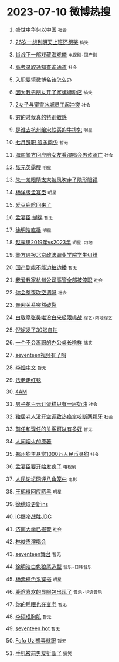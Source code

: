 # 2023-07-10 微博热搜 
1. [盛世中华何以中国](https://m.weibo.cn/search?containerid=100103type%3D1%26t%3D10%26q%3D%23%E7%9B%9B%E4%B8%96%E4%B8%AD%E5%8D%8E%E4%BD%95%E4%BB%A5%E4%B8%AD%E5%9B%BD%23&stream_entry_id=51&isnewpage=1&extparam=seat%3D1%26cate%3D10103%26filter_type%3Drealtimehot%26pos%3D0%26stream_entry_id%3D51%26dgr%3D0%26c_type%3D51%26display_time%3D1688919950%26pre_seqid%3D168891995087802718515&luicode=10000011&lfid=106003type%3D25%26t%3D3%26disable_hot%3D1%26filter_type%3Drealtimehot) `社会` 

2. [26岁一想到明天上班还想哭](https://m.weibo.cn/search?containerid=100103type%3D1%26t%3D10%26q%3D%2326%E5%B2%81%E4%B8%80%E6%83%B3%E5%88%B0%E6%98%8E%E5%A4%A9%E4%B8%8A%E7%8F%AD%E8%BF%98%E6%83%B3%E5%93%AD%23&stream_entry_id=31&isnewpage=1&extparam=seat%3D1%26lcate%3D5001%26flag%3D1%26cate%3D5001%26q%3D%252326%25E5%25B2%2581%25E4%25B8%2580%25E6%2583%25B3%25E5%2588%25B0%25E6%2598%258E%25E5%25A4%25A9%25E4%25B8%258A%25E7%258F%25AD%25E8%25BF%2598%25E6%2583%25B3%25E5%2593%25AD%2523%26dgr%3D0%26band_rank%3D1%26pos%3D0%26filter_type%3Drealtimehot%26stream_entry_id%3D31%26realpos%3D1%26c_type%3D31%26display_time%3D1688919950%26pre_seqid%3D168891995087802718515&luicode=10000011&lfid=106003type%3D25%26t%3D3%26disable_hot%3D1%26filter_type%3Drealtimehot) `搞笑` 

3. [肖战下一部戏藏海戏麟](https://m.weibo.cn/search?containerid=100103type%3D1%26t%3D10%26q%3D%23%E8%82%96%E6%88%98%E4%B8%8B%E4%B8%80%E9%83%A8%E6%88%8F%E8%97%8F%E6%B5%B7%E6%88%8F%E9%BA%9F%23&stream_entry_id=31&isnewpage=1&extparam=seat%3D1%26lcate%3D5001%26flag%3D1%26cate%3D5001%26q%3D%2523%25E8%2582%2596%25E6%2588%2598%25E4%25B8%258B%25E4%25B8%2580%25E9%2583%25A8%25E6%2588%258F%25E8%2597%258F%25E6%25B5%25B7%25E6%2588%258F%25E9%25BA%259F%2523%26dgr%3D0%26band_rank%3D2%26pos%3D1%26filter_type%3Drealtimehot%26stream_entry_id%3D31%26realpos%3D2%26c_type%3D31%26display_time%3D1688919950%26pre_seqid%3D168891995087802718515&luicode=10000011&lfid=106003type%3D25%26t%3D3%26disable_hot%3D1%26filter_type%3Drealtimehot) `电视剧-国产剧` 

4. [高考录取通知查询通道](https://m.weibo.cn/search?containerid=100103type%3D1%26t%3D10%26q%3D%23%E9%AB%98%E8%80%83%E5%BD%95%E5%8F%96%E9%80%9A%E7%9F%A5%E6%9F%A5%E8%AF%A2%E9%80%9A%E9%81%93%23&stream_entry_id=31&isnewpage=1&extparam=seat%3D1%26lcate%3D5001%26flag%3D0%26cate%3D5001%26q%3D%2523%25E9%25AB%2598%25E8%2580%2583%25E5%25BD%2595%25E5%258F%2596%25E9%2580%259A%25E7%259F%25A5%25E6%259F%25A5%25E8%25AF%25A2%25E9%2580%259A%25E9%2581%2593%2523%26dgr%3D0%26band_rank%3D3%26pos%3D2%26filter_type%3Drealtimehot%26stream_entry_id%3D31%26realpos%3D3%26c_type%3D31%26display_time%3D1688919950%26pre_seqid%3D168891995087802718515&luicode=10000011&lfid=106003type%3D25%26t%3D3%26disable_hot%3D1%26filter_type%3Drealtimehot) `社会` 

5. [入职要填微博名该怎么办](https://m.weibo.cn/search?containerid=100103type%3D1%26t%3D10%26q%3D%23%E5%85%A5%E8%81%8C%E8%A6%81%E5%A1%AB%E5%BE%AE%E5%8D%9A%E5%90%8D%E8%AF%A5%E6%80%8E%E4%B9%88%E5%8A%9E%23&stream_entry_id=31&isnewpage=1&extparam=seat%3D1%26lcate%3D5001%26flag%3D1%26cate%3D5001%26q%3D%2523%25E5%2585%25A5%25E8%2581%258C%25E8%25A6%2581%25E5%25A1%25AB%25E5%25BE%25AE%25E5%258D%259A%25E5%2590%258D%25E8%25AF%25A5%25E6%2580%258E%25E4%25B9%2588%25E5%258A%259E%2523%26dgr%3D0%26band_rank%3D4%26pos%3D3%26filter_type%3Drealtimehot%26stream_entry_id%3D31%26realpos%3D4%26c_type%3D31%26display_time%3D1688919950%26pre_seqid%3D168891995087802718515&luicode=10000011&lfid=106003type%3D25%26t%3D3%26disable_hot%3D1%26filter_type%3Drealtimehot)  

6. [因为我男朋友开了家螺蛳粉店](https://m.weibo.cn/search?containerid=100103type%3D1%26t%3D10%26q%3D%23%E5%9B%A0%E4%B8%BA%E6%88%91%E7%94%B7%E6%9C%8B%E5%8F%8B%E5%BC%80%E4%BA%86%E5%AE%B6%E8%9E%BA%E8%9B%B3%E7%B2%89%E5%BA%97%23&stream_entry_id=31&isnewpage=1&extparam=seat%3D1%26lcate%3D5001%26flag%3D2%26cate%3D5001%26q%3D%2523%25E5%259B%25A0%25E4%25B8%25BA%25E6%2588%2591%25E7%2594%25B7%25E6%259C%258B%25E5%258F%258B%25E5%25BC%2580%25E4%25BA%2586%25E5%25AE%25B6%25E8%259E%25BA%25E8%259B%25B3%25E7%25B2%2589%25E5%25BA%2597%2523%26dgr%3D0%26band_rank%3D5%26pos%3D4%26filter_type%3Drealtimehot%26stream_entry_id%3D31%26realpos%3D5%26c_type%3D31%26display_time%3D1688919950%26pre_seqid%3D168891995087802718515&luicode=10000011&lfid=106003type%3D25%26t%3D3%26disable_hot%3D1%26filter_type%3Drealtimehot) `搞笑` 

7. [2女子与蜜雪冰城员工起冲突](https://m.weibo.cn/search?containerid=100103type%3D1%26t%3D10%26q%3D%232%E5%A5%B3%E5%AD%90%E4%B8%8E%E8%9C%9C%E9%9B%AA%E5%86%B0%E5%9F%8E%E5%91%98%E5%B7%A5%E8%B5%B7%E5%86%B2%E7%AA%81%23&stream_entry_id=31&isnewpage=1&extparam=seat%3D1%26lcate%3D5001%26flag%3D0%26cate%3D5001%26q%3D%25232%25E5%25A5%25B3%25E5%25AD%2590%25E4%25B8%258E%25E8%259C%259C%25E9%259B%25AA%25E5%2586%25B0%25E5%259F%258E%25E5%2591%2598%25E5%25B7%25A5%25E8%25B5%25B7%25E5%2586%25B2%25E7%25AA%2581%2523%26dgr%3D0%26band_rank%3D6%26pos%3D5%26filter_type%3Drealtimehot%26stream_entry_id%3D31%26realpos%3D6%26c_type%3D31%26display_time%3D1688919950%26pre_seqid%3D168891995087802718515&luicode=10000011&lfid=106003type%3D25%26t%3D3%26disable_hot%3D1%26filter_type%3Drealtimehot) `社会` 

8. [穷的时候真的特别敏感](https://m.weibo.cn/search?containerid=100103type%3D1%26t%3D10%26q%3D%E7%A9%B7%E7%9A%84%E6%97%B6%E5%80%99%E7%9C%9F%E7%9A%84%E7%89%B9%E5%88%AB%E6%95%8F%E6%84%9F&stream_entry_id=31&isnewpage=1&extparam=seat%3D1%26lcate%3D5001%26flag%3D1%26cate%3D5001%26q%3D%25E7%25A9%25B7%25E7%259A%2584%25E6%2597%25B6%25E5%2580%2599%25E7%259C%259F%25E7%259A%2584%25E7%2589%25B9%25E5%2588%25AB%25E6%2595%258F%25E6%2584%259F%26dgr%3D0%26band_rank%3D7%26pos%3D6%26filter_type%3Drealtimehot%26stream_entry_id%3D31%26realpos%3D7%26c_type%3D31%26display_time%3D1688919950%26pre_seqid%3D168891995087802718515&luicode=10000011&lfid=106003type%3D25%26t%3D3%26disable_hot%3D1%26filter_type%3Drealtimehot)  

9. [是谁去杭州给宋轶买的牛排包](https://m.weibo.cn/search?containerid=100103type%3D1%26t%3D10%26q%3D%23%E6%98%AF%E8%B0%81%E5%8E%BB%E6%9D%AD%E5%B7%9E%E7%BB%99%E5%AE%8B%E8%BD%B6%E4%B9%B0%E7%9A%84%E7%89%9B%E6%8E%92%E5%8C%85%23&stream_entry_id=31&isnewpage=1&extparam=seat%3D1%26lcate%3D5001%26flag%3D2%26cate%3D5001%26q%3D%2523%25E6%2598%25AF%25E8%25B0%2581%25E5%258E%25BB%25E6%259D%25AD%25E5%25B7%259E%25E7%25BB%2599%25E5%25AE%258B%25E8%25BD%25B6%25E4%25B9%25B0%25E7%259A%2584%25E7%2589%259B%25E6%258E%2592%25E5%258C%2585%2523%26dgr%3D0%26band_rank%3D8%26pos%3D7%26filter_type%3Drealtimehot%26stream_entry_id%3D31%26realpos%3D8%26c_type%3D31%26display_time%3D1688919950%26pre_seqid%3D168891995087802718515&luicode=10000011&lfid=106003type%3D25%26t%3D3%26disable_hot%3D1%26filter_type%3Drealtimehot) `明星` 

10. [七月辞职 狼多肉少](https://m.weibo.cn/search?containerid=100103type%3D1%26t%3D10%26q%3D%E4%B8%83%E6%9C%88%E8%BE%9E%E8%81%8C+%E7%8B%BC%E5%A4%9A%E8%82%89%E5%B0%91&stream_entry_id=31&isnewpage=1&extparam=seat%3D1%26lcate%3D5001%26flag%3D2%26cate%3D5001%26q%3D%25E4%25B8%2583%25E6%259C%2588%25E8%25BE%259E%25E8%2581%258C%2520%25E7%258B%25BC%25E5%25A4%259A%25E8%2582%2589%25E5%25B0%2591%26dgr%3D0%26band_rank%3D9%26pos%3D8%26filter_type%3Drealtimehot%26stream_entry_id%3D31%26realpos%3D9%26c_type%3D31%26display_time%3D1688919950%26pre_seqid%3D168891995087802718515&luicode=10000011&lfid=106003type%3D25%26t%3D3%26disable_hot%3D1%26filter_type%3Drealtimehot) `暂无` 

11. [海南警方回应陪女友看演唱会男孩溺亡](https://m.weibo.cn/search?containerid=100103type%3D1%26t%3D10%26q%3D%23%E6%B5%B7%E5%8D%97%E8%AD%A6%E6%96%B9%E5%9B%9E%E5%BA%94%E9%99%AA%E5%A5%B3%E5%8F%8B%E7%9C%8B%E6%BC%94%E5%94%B1%E4%BC%9A%E7%94%B7%E5%AD%A9%E6%BA%BA%E4%BA%A1%23&stream_entry_id=31&isnewpage=1&extparam=seat%3D1%26lcate%3D5001%26flag%3D0%26cate%3D5001%26q%3D%2523%25E6%25B5%25B7%25E5%258D%2597%25E8%25AD%25A6%25E6%2596%25B9%25E5%259B%259E%25E5%25BA%2594%25E9%2599%25AA%25E5%25A5%25B3%25E5%258F%258B%25E7%259C%258B%25E6%25BC%2594%25E5%2594%25B1%25E4%25BC%259A%25E7%2594%25B7%25E5%25AD%25A9%25E6%25BA%25BA%25E4%25BA%25A1%2523%26dgr%3D0%26band_rank%3D10%26pos%3D9%26filter_type%3Drealtimehot%26stream_entry_id%3D31%26realpos%3D10%26c_type%3D31%26display_time%3D1688919950%26pre_seqid%3D168891995087802718515&luicode=10000011&lfid=106003type%3D25%26t%3D3%26disable_hot%3D1%26filter_type%3Drealtimehot) `社会` 

12. [张元英露腰](https://m.weibo.cn/search?containerid=100103type%3D1%26t%3D10%26q%3D%23%E5%BC%A0%E5%85%83%E8%8B%B1%E9%9C%B2%E8%85%B0%23&stream_entry_id=31&isnewpage=1&extparam=seat%3D1%26lcate%3D5001%26flag%3D1%26cate%3D5001%26q%3D%2523%25E5%25BC%25A0%25E5%2585%2583%25E8%258B%25B1%25E9%259C%25B2%25E8%2585%25B0%2523%26dgr%3D0%26band_rank%3D11%26pos%3D10%26filter_type%3Drealtimehot%26stream_entry_id%3D31%26realpos%3D11%26c_type%3D31%26display_time%3D1688919950%26pre_seqid%3D168891995087802718515&luicode=10000011&lfid=106003type%3D25%26t%3D3%26disable_hot%3D1%26filter_type%3Drealtimehot) `明星` 

13. [朱一龙眼睛太大被风吹走了隐形眼镜](https://m.weibo.cn/search?containerid=100103type%3D1%26t%3D10%26q%3D%23%E6%9C%B1%E4%B8%80%E9%BE%99%E7%9C%BC%E7%9D%9B%E5%A4%AA%E5%A4%A7%E8%A2%AB%E9%A3%8E%E5%90%B9%E8%B5%B0%E4%BA%86%E9%9A%90%E5%BD%A2%E7%9C%BC%E9%95%9C%23&stream_entry_id=31&isnewpage=1&extparam=seat%3D1%26lcate%3D5001%26flag%3D1%26cate%3D5001%26q%3D%2523%25E6%259C%25B1%25E4%25B8%2580%25E9%25BE%2599%25E7%259C%25BC%25E7%259D%259B%25E5%25A4%25AA%25E5%25A4%25A7%25E8%25A2%25AB%25E9%25A3%258E%25E5%2590%25B9%25E8%25B5%25B0%25E4%25BA%2586%25E9%259A%2590%25E5%25BD%25A2%25E7%259C%25BC%25E9%2595%259C%2523%26dgr%3D0%26band_rank%3D12%26pos%3D11%26filter_type%3Drealtimehot%26stream_entry_id%3D31%26realpos%3D12%26c_type%3D31%26display_time%3D1688919950%26pre_seqid%3D168891995087802718515&luicode=10000011&lfid=106003type%3D25%26t%3D3%26disable_hot%3D1%26filter_type%3Drealtimehot)  

14. [杨洋版孟宴臣](https://m.weibo.cn/search?containerid=100103type%3D1%26t%3D10%26q%3D%23%E6%9D%A8%E6%B4%8B%E7%89%88%E5%AD%9F%E5%AE%B4%E8%87%A3%23&stream_entry_id=31&isnewpage=1&extparam=seat%3D1%26lcate%3D5001%26flag%3D1%26cate%3D5001%26q%3D%2523%25E6%259D%25A8%25E6%25B4%258B%25E7%2589%2588%25E5%25AD%259F%25E5%25AE%25B4%25E8%2587%25A3%2523%26dgr%3D0%26band_rank%3D13%26pos%3D12%26filter_type%3Drealtimehot%26stream_entry_id%3D31%26realpos%3D13%26c_type%3D31%26display_time%3D1688919950%26pre_seqid%3D168891995087802718515&luicode=10000011&lfid=106003type%3D25%26t%3D3%26disable_hot%3D1%26filter_type%3Drealtimehot) `明星` 

15. [爱豆鹿晗回来了](https://m.weibo.cn/search?containerid=100103type%3D1%26t%3D10%26q%3D%23%E7%88%B1%E8%B1%86%E9%B9%BF%E6%99%97%E5%9B%9E%E6%9D%A5%E4%BA%86%23&stream_entry_id=31&isnewpage=1&extparam=seat%3D1%26lcate%3D5001%26flag%3D0%26cate%3D5001%26q%3D%2523%25E7%2588%25B1%25E8%25B1%2586%25E9%25B9%25BF%25E6%2599%2597%25E5%259B%259E%25E6%259D%25A5%25E4%25BA%2586%2523%26dgr%3D0%26band_rank%3D14%26pos%3D13%26filter_type%3Drealtimehot%26stream_entry_id%3D31%26realpos%3D14%26c_type%3D31%26display_time%3D1688919950%26pre_seqid%3D168891995087802718515&luicode=10000011&lfid=106003type%3D25%26t%3D3%26disable_hot%3D1%26filter_type%3Drealtimehot)  

16. [孟宴臣 蝴蝶](https://m.weibo.cn/search?containerid=100103type%3D1%26t%3D10%26q%3D%E5%AD%9F%E5%AE%B4%E8%87%A3+%E8%9D%B4%E8%9D%B6&stream_entry_id=31&isnewpage=1&extparam=seat%3D1%26lcate%3D5001%26flag%3D0%26cate%3D5001%26q%3D%25E5%25AD%259F%25E5%25AE%25B4%25E8%2587%25A3%2520%25E8%259D%25B4%25E8%259D%25B6%26dgr%3D0%26band_rank%3D15%26pos%3D14%26filter_type%3Drealtimehot%26stream_entry_id%3D31%26realpos%3D15%26c_type%3D31%26display_time%3D1688919950%26pre_seqid%3D168891995087802718515&luicode=10000011&lfid=106003type%3D25%26t%3D3%26disable_hot%3D1%26filter_type%3Drealtimehot) `暂无` 

17. [徐明浩直播](https://m.weibo.cn/search?containerid=100103type%3D1%26t%3D10%26q%3D%E5%BE%90%E6%98%8E%E6%B5%A9%E7%9B%B4%E6%92%AD&stream_entry_id=31&isnewpage=1&extparam=seat%3D1%26lcate%3D5001%26flag%3D1%26cate%3D5001%26q%3D%25E5%25BE%2590%25E6%2598%258E%25E6%25B5%25A9%25E7%259B%25B4%25E6%2592%25AD%26dgr%3D0%26band_rank%3D16%26pos%3D15%26filter_type%3Drealtimehot%26stream_entry_id%3D31%26realpos%3D16%26c_type%3D31%26display_time%3D1688919950%26pre_seqid%3D168891995087802718515&luicode=10000011&lfid=106003type%3D25%26t%3D3%26disable_hot%3D1%26filter_type%3Drealtimehot) `明星` 

18. [赵露思2019年vs2023年](https://m.weibo.cn/search?containerid=100103type%3D1%26t%3D10%26q%3D%23%E8%B5%B5%E9%9C%B2%E6%80%9D2019%E5%B9%B4vs2023%E5%B9%B4%23&stream_entry_id=31&isnewpage=1&extparam=seat%3D1%26lcate%3D5001%26flag%3D1%26cate%3D5001%26q%3D%2523%25E8%25B5%25B5%25E9%259C%25B2%25E6%2580%259D2019%25E5%25B9%25B4vs2023%25E5%25B9%25B4%2523%26dgr%3D0%26band_rank%3D17%26pos%3D16%26filter_type%3Drealtimehot%26stream_entry_id%3D31%26realpos%3D17%26c_type%3D31%26display_time%3D1688919950%26pre_seqid%3D168891995087802718515&luicode=10000011&lfid=106003type%3D25%26t%3D3%26disable_hot%3D1%26filter_type%3Drealtimehot) `明星-内地` 

19. [警方通报北京政法职业学院学生纠纷](https://m.weibo.cn/search?containerid=100103type%3D1%26t%3D10%26q%3D%23%E8%AD%A6%E6%96%B9%E9%80%9A%E6%8A%A5%E5%8C%97%E4%BA%AC%E6%94%BF%E6%B3%95%E8%81%8C%E4%B8%9A%E5%AD%A6%E9%99%A2%E5%AD%A6%E7%94%9F%E7%BA%A0%E7%BA%B7%23&stream_entry_id=31&isnewpage=1&extparam=seat%3D1%26lcate%3D5001%26flag%3D0%26cate%3D5001%26q%3D%2523%25E8%25AD%25A6%25E6%2596%25B9%25E9%2580%259A%25E6%258A%25A5%25E5%258C%2597%25E4%25BA%25AC%25E6%2594%25BF%25E6%25B3%2595%25E8%2581%258C%25E4%25B8%259A%25E5%25AD%25A6%25E9%2599%25A2%25E5%25AD%25A6%25E7%2594%259F%25E7%25BA%25A0%25E7%25BA%25B7%2523%26dgr%3D0%26band_rank%3D18%26pos%3D17%26filter_type%3Drealtimehot%26stream_entry_id%3D31%26realpos%3D18%26c_type%3D31%26display_time%3D1688919950%26pre_seqid%3D168891995087802718515&luicode=10000011&lfid=106003type%3D25%26t%3D3%26disable_hot%3D1%26filter_type%3Drealtimehot)  

20. [国产剧能不能边拍边播](https://m.weibo.cn/search?containerid=100103type%3D1%26t%3D10%26q%3D%E5%9B%BD%E4%BA%A7%E5%89%A7%E8%83%BD%E4%B8%8D%E8%83%BD%E8%BE%B9%E6%8B%8D%E8%BE%B9%E6%92%AD&stream_entry_id=31&isnewpage=1&extparam=seat%3D1%26lcate%3D5001%26flag%3D0%26cate%3D5001%26q%3D%25E5%259B%25BD%25E4%25BA%25A7%25E5%2589%25A7%25E8%2583%25BD%25E4%25B8%258D%25E8%2583%25BD%25E8%25BE%25B9%25E6%258B%258D%25E8%25BE%25B9%25E6%2592%25AD%26dgr%3D0%26band_rank%3D19%26pos%3D18%26filter_type%3Drealtimehot%26stream_entry_id%3D31%26realpos%3D19%26c_type%3D31%26display_time%3D1688919950%26pre_seqid%3D168891995087802718515&luicode=10000011&lfid=106003type%3D25%26t%3D3%26disable_hot%3D1%26filter_type%3Drealtimehot) `暂无` 

21. [我爱我家杭州公司高管全部被停职](https://m.weibo.cn/search?containerid=100103type%3D1%26t%3D10%26q%3D%23%E6%88%91%E7%88%B1%E6%88%91%E5%AE%B6%E6%9D%AD%E5%B7%9E%E5%85%AC%E5%8F%B8%E9%AB%98%E7%AE%A1%E5%85%A8%E9%83%A8%E8%A2%AB%E5%81%9C%E8%81%8C%23&stream_entry_id=31&isnewpage=1&extparam=seat%3D1%26lcate%3D5001%26flag%3D0%26cate%3D5001%26q%3D%2523%25E6%2588%2591%25E7%2588%25B1%25E6%2588%2591%25E5%25AE%25B6%25E6%259D%25AD%25E5%25B7%259E%25E5%2585%25AC%25E5%258F%25B8%25E9%25AB%2598%25E7%25AE%25A1%25E5%2585%25A8%25E9%2583%25A8%25E8%25A2%25AB%25E5%2581%259C%25E8%2581%258C%2523%26dgr%3D0%26band_rank%3D20%26pos%3D19%26filter_type%3Drealtimehot%26stream_entry_id%3D31%26realpos%3D20%26c_type%3D31%26display_time%3D1688919950%26pre_seqid%3D168891995087802718515&luicode=10000011&lfid=106003type%3D25%26t%3D3%26disable_hot%3D1%26filter_type%3Drealtimehot) `社会` 

22. [你会整夜吹空调吗](https://m.weibo.cn/search?containerid=100103type%3D1%26t%3D10%26q%3D%23%E4%BD%A0%E4%BC%9A%E6%95%B4%E5%A4%9C%E5%90%B9%E7%A9%BA%E8%B0%83%E5%90%97%23&stream_entry_id=31&isnewpage=1&extparam=seat%3D1%26lcate%3D5001%26flag%3D1%26cate%3D5001%26q%3D%2523%25E4%25BD%25A0%25E4%25BC%259A%25E6%2595%25B4%25E5%25A4%259C%25E5%2590%25B9%25E7%25A9%25BA%25E8%25B0%2583%25E5%2590%2597%2523%26dgr%3D0%26band_rank%3D21%26pos%3D20%26filter_type%3Drealtimehot%26stream_entry_id%3D31%26realpos%3D21%26c_type%3D31%26display_time%3D1688919950%26pre_seqid%3D168891995087802718515&luicode=10000011&lfid=106003type%3D25%26t%3D3%26disable_hot%3D1%26filter_type%3Drealtimehot) `社会` 

23. [亲密关系突然破裂](https://m.weibo.cn/search?containerid=100103type%3D1%26t%3D10%26q%3D%E4%BA%B2%E5%AF%86%E5%85%B3%E7%B3%BB%E7%AA%81%E7%84%B6%E7%A0%B4%E8%A3%82&stream_entry_id=31&isnewpage=1&extparam=seat%3D1%26lcate%3D5001%26flag%3D1%26cate%3D5001%26q%3D%25E4%25BA%25B2%25E5%25AF%2586%25E5%2585%25B3%25E7%25B3%25BB%25E7%25AA%2581%25E7%2584%25B6%25E7%25A0%25B4%25E8%25A3%2582%26dgr%3D0%26band_rank%3D22%26pos%3D21%26filter_type%3Drealtimehot%26stream_entry_id%3D31%26realpos%3D22%26c_type%3D31%26display_time%3D1688919950%26pre_seqid%3D168891995087802718515&luicode=10000011&lfid=106003type%3D25%26t%3D3%26disable_hot%3D1%26filter_type%3Drealtimehot)  

24. [白敬亭张昊唯没白来极限挑战](https://m.weibo.cn/search?containerid=100103type%3D1%26t%3D10%26q%3D%23%E7%99%BD%E6%95%AC%E4%BA%AD%E5%BC%A0%E6%98%8A%E5%94%AF%E6%B2%A1%E7%99%BD%E6%9D%A5%E6%9E%81%E9%99%90%E6%8C%91%E6%88%98%23&stream_entry_id=31&isnewpage=1&extparam=seat%3D1%26lcate%3D5001%26flag%3D1%26cate%3D5001%26q%3D%2523%25E7%2599%25BD%25E6%2595%25AC%25E4%25BA%25AD%25E5%25BC%25A0%25E6%2598%258A%25E5%2594%25AF%25E6%25B2%25A1%25E7%2599%25BD%25E6%259D%25A5%25E6%259E%2581%25E9%2599%2590%25E6%258C%2591%25E6%2588%2598%2523%26dgr%3D0%26band_rank%3D23%26pos%3D22%26filter_type%3Drealtimehot%26stream_entry_id%3D31%26realpos%3D23%26c_type%3D31%26display_time%3D1688919950%26pre_seqid%3D168891995087802718515&luicode=10000011&lfid=106003type%3D25%26t%3D3%26disable_hot%3D1%26filter_type%3Drealtimehot) `综艺-内地综艺` 

25. [倪妮发了30张自拍](https://m.weibo.cn/search?containerid=100103type%3D1%26t%3D10%26q%3D%23%E5%80%AA%E5%A6%AE%E5%8F%91%E4%BA%8630%E5%BC%A0%E8%87%AA%E6%8B%8D%23&stream_entry_id=31&isnewpage=1&extparam=seat%3D1%26lcate%3D5001%26flag%3D0%26cate%3D5001%26q%3D%2523%25E5%2580%25AA%25E5%25A6%25AE%25E5%258F%2591%25E4%25BA%258630%25E5%25BC%25A0%25E8%2587%25AA%25E6%258B%258D%2523%26dgr%3D0%26band_rank%3D24%26pos%3D23%26filter_type%3Drealtimehot%26stream_entry_id%3D31%26realpos%3D24%26c_type%3D31%26display_time%3D1688919950%26pre_seqid%3D168891995087802718515&luicode=10000011&lfid=106003type%3D25%26t%3D3%26disable_hot%3D1%26filter_type%3Drealtimehot)  

26. [一个不会离职的办公桌长啥样](https://m.weibo.cn/search?containerid=100103type%3D1%26t%3D10%26q%3D%23%E4%B8%80%E4%B8%AA%E4%B8%8D%E4%BC%9A%E7%A6%BB%E8%81%8C%E7%9A%84%E5%8A%9E%E5%85%AC%E6%A1%8C%E9%95%BF%E5%95%A5%E6%A0%B7%23&stream_entry_id=31&isnewpage=1&extparam=seat%3D1%26lcate%3D5001%26flag%3D0%26cate%3D5001%26q%3D%2523%25E4%25B8%2580%25E4%25B8%25AA%25E4%25B8%258D%25E4%25BC%259A%25E7%25A6%25BB%25E8%2581%258C%25E7%259A%2584%25E5%258A%259E%25E5%2585%25AC%25E6%25A1%258C%25E9%2595%25BF%25E5%2595%25A5%25E6%25A0%25B7%2523%26dgr%3D0%26band_rank%3D25%26pos%3D24%26filter_type%3Drealtimehot%26stream_entry_id%3D31%26realpos%3D25%26c_type%3D31%26display_time%3D1688919950%26pre_seqid%3D168891995087802718515&luicode=10000011&lfid=106003type%3D25%26t%3D3%26disable_hot%3D1%26filter_type%3Drealtimehot) `搞笑` 

27. [seventeen视频有了吗](https://m.weibo.cn/search?containerid=100103type%3D1%26t%3D10%26q%3Dseventeen%E8%A7%86%E9%A2%91%E6%9C%89%E4%BA%86%E5%90%97&stream_entry_id=31&isnewpage=1&extparam=seat%3D1%26lcate%3D5001%26flag%3D0%26cate%3D5001%26q%3Dseventeen%25E8%25A7%2586%25E9%25A2%2591%25E6%259C%2589%25E4%25BA%2586%25E5%2590%2597%26dgr%3D0%26band_rank%3D26%26pos%3D25%26filter_type%3Drealtimehot%26stream_entry_id%3D31%26realpos%3D26%26c_type%3D31%26display_time%3D1688919950%26pre_seqid%3D168891995087802718515&luicode=10000011&lfid=106003type%3D25%26t%3D3%26disable_hot%3D1%26filter_type%3Drealtimehot)  

28. [李灿中文](https://m.weibo.cn/search?containerid=100103type%3D1%26t%3D10%26q%3D%E6%9D%8E%E7%81%BF%E4%B8%AD%E6%96%87&stream_entry_id=31&isnewpage=1&extparam=seat%3D1%26lcate%3D5001%26flag%3D0%26cate%3D5001%26q%3D%25E6%259D%258E%25E7%2581%25BF%25E4%25B8%25AD%25E6%2596%2587%26dgr%3D0%26band_rank%3D27%26pos%3D26%26filter_type%3Drealtimehot%26stream_entry_id%3D31%26realpos%3D27%26c_type%3D31%26display_time%3D1688919950%26pre_seqid%3D168891995087802718515&luicode=10000011&lfid=106003type%3D25%26t%3D3%26disable_hot%3D1%26filter_type%3Drealtimehot) `暂无` 

29. [法老走红毯](https://m.weibo.cn/search?containerid=100103type%3D1%26t%3D10%26q%3D%23%E6%B3%95%E8%80%81%E8%B5%B0%E7%BA%A2%E6%AF%AF%23&stream_entry_id=31&isnewpage=1&extparam=seat%3D1%26lcate%3D5001%26flag%3D1%26cate%3D5001%26q%3D%2523%25E6%25B3%2595%25E8%2580%2581%25E8%25B5%25B0%25E7%25BA%25A2%25E6%25AF%25AF%2523%26dgr%3D0%26band_rank%3D28%26pos%3D27%26filter_type%3Drealtimehot%26stream_entry_id%3D31%26realpos%3D28%26c_type%3D31%26display_time%3D1688919950%26pre_seqid%3D168891995087802718515&luicode=10000011&lfid=106003type%3D25%26t%3D3%26disable_hot%3D1%26filter_type%3Drealtimehot)  

30. [4AM](https://m.weibo.cn/search?containerid=100103type%3D1%26t%3D10%26q%3D4AM&stream_entry_id=31&isnewpage=1&extparam=seat%3D1%26lcate%3D5001%26flag%3D1%26cate%3D5001%26q%3D4AM%26dgr%3D0%26band_rank%3D29%26pos%3D28%26filter_type%3Drealtimehot%26stream_entry_id%3D31%26realpos%3D29%26c_type%3D31%26display_time%3D1688919950%26pre_seqid%3D168891995087802718515&luicode=10000011&lfid=106003type%3D25%26t%3D3%26disable_hot%3D1%26filter_type%3Drealtimehot)  

31. [男子花百元订蛋糕只有一层奶油](https://m.weibo.cn/search?containerid=100103type%3D1%26t%3D10%26q%3D%23%E7%94%B7%E5%AD%90%E8%8A%B1%E7%99%BE%E5%85%83%E8%AE%A2%E8%9B%8B%E7%B3%95%E5%8F%AA%E6%9C%89%E4%B8%80%E5%B1%82%E5%A5%B6%E6%B2%B9%23&stream_entry_id=31&isnewpage=1&extparam=seat%3D1%26lcate%3D5001%26flag%3D0%26cate%3D5001%26q%3D%2523%25E7%2594%25B7%25E5%25AD%2590%25E8%258A%25B1%25E7%2599%25BE%25E5%2585%2583%25E8%25AE%25A2%25E8%259B%258B%25E7%25B3%2595%25E5%258F%25AA%25E6%259C%2589%25E4%25B8%2580%25E5%25B1%2582%25E5%25A5%25B6%25E6%25B2%25B9%2523%26dgr%3D0%26band_rank%3D30%26pos%3D29%26filter_type%3Drealtimehot%26stream_entry_id%3D31%26realpos%3D30%26c_type%3D31%26display_time%3D1688919950%26pre_seqid%3D168891995087802718515&luicode=10000011&lfid=106003type%3D25%26t%3D3%26disable_hot%3D1%26filter_type%3Drealtimehot) `社会` 

32. [独居老人没开空调致热痉挛咬断两颗牙](https://m.weibo.cn/search?containerid=100103type%3D1%26t%3D10%26q%3D%23%E7%8B%AC%E5%B1%85%E8%80%81%E4%BA%BA%E6%B2%A1%E5%BC%80%E7%A9%BA%E8%B0%83%E8%87%B4%E7%83%AD%E7%97%89%E6%8C%9B%E5%92%AC%E6%96%AD%E4%B8%A4%E9%A2%97%E7%89%99%23&stream_entry_id=31&isnewpage=1&extparam=seat%3D1%26lcate%3D5001%26flag%3D1%26cate%3D5001%26q%3D%2523%25E7%258B%25AC%25E5%25B1%2585%25E8%2580%2581%25E4%25BA%25BA%25E6%25B2%25A1%25E5%25BC%2580%25E7%25A9%25BA%25E8%25B0%2583%25E8%2587%25B4%25E7%2583%25AD%25E7%2597%2589%25E6%258C%259B%25E5%2592%25AC%25E6%2596%25AD%25E4%25B8%25A4%25E9%25A2%2597%25E7%2589%2599%2523%26dgr%3D0%26band_rank%3D31%26pos%3D30%26filter_type%3Drealtimehot%26stream_entry_id%3D31%26realpos%3D31%26c_type%3D31%26display_time%3D1688919950%26pre_seqid%3D168891995087802718515&luicode=10000011&lfid=106003type%3D25%26t%3D3%26disable_hot%3D1%26filter_type%3Drealtimehot) `社会` 

33. [前任和现任的关系可以有多好](https://m.weibo.cn/search?containerid=100103type%3D1%26t%3D10%26q%3D%E5%89%8D%E4%BB%BB%E5%92%8C%E7%8E%B0%E4%BB%BB%E7%9A%84%E5%85%B3%E7%B3%BB%E5%8F%AF%E4%BB%A5%E6%9C%89%E5%A4%9A%E5%A5%BD&stream_entry_id=31&isnewpage=1&extparam=seat%3D1%26lcate%3D5001%26flag%3D1%26cate%3D5001%26q%3D%25E5%2589%258D%25E4%25BB%25BB%25E5%2592%258C%25E7%258E%25B0%25E4%25BB%25BB%25E7%259A%2584%25E5%2585%25B3%25E7%25B3%25BB%25E5%258F%25AF%25E4%25BB%25A5%25E6%259C%2589%25E5%25A4%259A%25E5%25A5%25BD%26dgr%3D0%26band_rank%3D32%26pos%3D31%26filter_type%3Drealtimehot%26stream_entry_id%3D31%26realpos%3D32%26c_type%3D31%26display_time%3D1688919950%26pre_seqid%3D168891995087802718515&luicode=10000011&lfid=106003type%3D25%26t%3D3%26disable_hot%3D1%26filter_type%3Drealtimehot) `暂无` 

34. [人间烟火的原著](https://m.weibo.cn/search?containerid=100103type%3D1%26t%3D10%26q%3D%E4%BA%BA%E9%97%B4%E7%83%9F%E7%81%AB%E7%9A%84%E5%8E%9F%E8%91%97&stream_entry_id=31&isnewpage=1&extparam=seat%3D1%26lcate%3D5001%26flag%3D1%26cate%3D5001%26q%3D%25E4%25BA%25BA%25E9%2597%25B4%25E7%2583%259F%25E7%2581%25AB%25E7%259A%2584%25E5%258E%259F%25E8%2591%2597%26dgr%3D0%26band_rank%3D33%26pos%3D32%26filter_type%3Drealtimehot%26stream_entry_id%3D31%26realpos%3D33%26c_type%3D31%26display_time%3D1688919950%26pre_seqid%3D168891995087802718515&luicode=10000011&lfid=106003type%3D25%26t%3D3%26disable_hot%3D1%26filter_type%3Drealtimehot)  

35. [郑州狗主悬赏1000万人民币寻狗](https://m.weibo.cn/search?containerid=100103type%3D1%26t%3D10%26q%3D%23%E9%83%91%E5%B7%9E%E7%8B%97%E4%B8%BB%E6%82%AC%E8%B5%8F1000%E4%B8%87%E4%BA%BA%E6%B0%91%E5%B8%81%E5%AF%BB%E7%8B%97%23&stream_entry_id=31&isnewpage=1&extparam=seat%3D1%26lcate%3D5001%26flag%3D0%26cate%3D5001%26q%3D%2523%25E9%2583%2591%25E5%25B7%259E%25E7%258B%2597%25E4%25B8%25BB%25E6%2582%25AC%25E8%25B5%258F1000%25E4%25B8%2587%25E4%25BA%25BA%25E6%25B0%2591%25E5%25B8%2581%25E5%25AF%25BB%25E7%258B%2597%2523%26dgr%3D0%26band_rank%3D34%26pos%3D33%26filter_type%3Drealtimehot%26stream_entry_id%3D31%26realpos%3D34%26c_type%3D31%26display_time%3D1688919950%26pre_seqid%3D168891995087802718515&luicode=10000011&lfid=106003type%3D25%26t%3D3%26disable_hot%3D1%26filter_type%3Drealtimehot) `社会` 

36. [孟宴臣要开始发疯了](https://m.weibo.cn/search?containerid=100103type%3D1%26t%3D10%26q%3D%23%E5%AD%9F%E5%AE%B4%E8%87%A3%E8%A6%81%E5%BC%80%E5%A7%8B%E5%8F%91%E7%96%AF%E4%BA%86%23&stream_entry_id=31&isnewpage=1&extparam=seat%3D1%26lcate%3D5001%26flag%3D0%26cate%3D5001%26q%3D%2523%25E5%25AD%259F%25E5%25AE%25B4%25E8%2587%25A3%25E8%25A6%2581%25E5%25BC%2580%25E5%25A7%258B%25E5%258F%2591%25E7%2596%25AF%25E4%25BA%2586%2523%26dgr%3D0%26band_rank%3D35%26pos%3D34%26filter_type%3Drealtimehot%26stream_entry_id%3D31%26realpos%3D35%26c_type%3D31%26display_time%3D1688919950%26pre_seqid%3D168891995087802718515&luicode=10000011&lfid=106003type%3D25%26t%3D3%26disable_hot%3D1%26filter_type%3Drealtimehot) `电视剧` 

37. [人民论坛网评八角笼中](https://m.weibo.cn/search?containerid=100103type%3D1%26t%3D10%26q%3D%23%E4%BA%BA%E6%B0%91%E8%AE%BA%E5%9D%9B%E7%BD%91%E8%AF%84%E5%85%AB%E8%A7%92%E7%AC%BC%E4%B8%AD%23&stream_entry_id=31&isnewpage=1&extparam=seat%3D1%26lcate%3D5001%26flag%3D1%26cate%3D5001%26q%3D%2523%25E4%25BA%25BA%25E6%25B0%2591%25E8%25AE%25BA%25E5%259D%259B%25E7%25BD%2591%25E8%25AF%2584%25E5%2585%25AB%25E8%25A7%2592%25E7%25AC%25BC%25E4%25B8%25AD%2523%26dgr%3D0%26band_rank%3D36%26pos%3D35%26filter_type%3Drealtimehot%26stream_entry_id%3D31%26realpos%3D36%26c_type%3D31%26display_time%3D1688919950%26pre_seqid%3D168891995087802718515&luicode=10000011&lfid=106003type%3D25%26t%3D3%26disable_hot%3D1%26filter_type%3Drealtimehot) `电影` 

38. [王鹤棣回应晒黑](https://m.weibo.cn/search?containerid=100103type%3D1%26t%3D10%26q%3D%23%E7%8E%8B%E9%B9%A4%E6%A3%A3%E5%9B%9E%E5%BA%94%E6%99%92%E9%BB%91%23&stream_entry_id=31&isnewpage=1&extparam=seat%3D1%26lcate%3D5001%26flag%3D1%26cate%3D5001%26q%3D%2523%25E7%258E%258B%25E9%25B9%25A4%25E6%25A3%25A3%25E5%259B%259E%25E5%25BA%2594%25E6%2599%2592%25E9%25BB%2591%2523%26dgr%3D0%26band_rank%3D37%26pos%3D36%26filter_type%3Drealtimehot%26stream_entry_id%3D31%26realpos%3D37%26c_type%3D31%26display_time%3D1688919950%26pre_seqid%3D168891995087802718515&luicode=10000011&lfid=106003type%3D25%26t%3D3%26disable_hot%3D1%26filter_type%3Drealtimehot) `明星` 

39. [徐穗珍更新ins](https://m.weibo.cn/search?containerid=100103type%3D1%26t%3D10%26q%3D%23%E5%BE%90%E7%A9%97%E7%8F%8D%E6%9B%B4%E6%96%B0ins%23&stream_entry_id=31&isnewpage=1&extparam=seat%3D1%26lcate%3D5001%26flag%3D0%26cate%3D5001%26q%3D%2523%25E5%25BE%2590%25E7%25A9%2597%25E7%258F%258D%25E6%259B%25B4%25E6%2596%25B0ins%2523%26dgr%3D0%26band_rank%3D38%26pos%3D37%26filter_type%3Drealtimehot%26stream_entry_id%3D31%26realpos%3D38%26c_type%3D31%26display_time%3D1688919950%26pre_seqid%3D168891995087802718515&luicode=10000011&lfid=106003type%3D25%26t%3D3%26disable_hot%3D1%26filter_type%3Drealtimehot)  

40. [iG爆冷战胜JDG](https://m.weibo.cn/search?containerid=100103type%3D1%26t%3D10%26q%3D%23iG%E7%88%86%E5%86%B7%E6%88%98%E8%83%9CJDG%23&stream_entry_id=31&isnewpage=1&extparam=seat%3D1%26lcate%3D5001%26flag%3D0%26cate%3D5001%26q%3D%2523iG%25E7%2588%2586%25E5%2586%25B7%25E6%2588%2598%25E8%2583%259CJDG%2523%26dgr%3D0%26band_rank%3D39%26pos%3D38%26filter_type%3Drealtimehot%26stream_entry_id%3D31%26realpos%3D39%26c_type%3D31%26display_time%3D1688919950%26pre_seqid%3D168891995087802718515&luicode=10000011&lfid=106003type%3D25%26t%3D3%26disable_hot%3D1%26filter_type%3Drealtimehot)  

41. [济南大学已报警](https://m.weibo.cn/search?containerid=100103type%3D1%26t%3D10%26q%3D%23%E6%B5%8E%E5%8D%97%E5%A4%A7%E5%AD%A6%E5%B7%B2%E6%8A%A5%E8%AD%A6%23&stream_entry_id=31&isnewpage=1&extparam=seat%3D1%26lcate%3D5001%26flag%3D0%26cate%3D5001%26q%3D%2523%25E6%25B5%258E%25E5%258D%2597%25E5%25A4%25A7%25E5%25AD%25A6%25E5%25B7%25B2%25E6%258A%25A5%25E8%25AD%25A6%2523%26dgr%3D0%26band_rank%3D40%26pos%3D39%26filter_type%3Drealtimehot%26stream_entry_id%3D31%26realpos%3D40%26c_type%3D31%26display_time%3D1688919950%26pre_seqid%3D168891995087802718515&luicode=10000011&lfid=106003type%3D25%26t%3D3%26disable_hot%3D1%26filter_type%3Drealtimehot) `社会` 

42. [林俊杰演唱会](https://m.weibo.cn/search?containerid=100103type%3D1%26t%3D10%26q%3D%E6%9E%97%E4%BF%8A%E6%9D%B0%E6%BC%94%E5%94%B1%E4%BC%9A&stream_entry_id=31&isnewpage=1&extparam=seat%3D1%26lcate%3D5001%26flag%3D1%26cate%3D5001%26q%3D%25E6%259E%2597%25E4%25BF%258A%25E6%259D%25B0%25E6%25BC%2594%25E5%2594%25B1%25E4%25BC%259A%26dgr%3D0%26band_rank%3D41%26pos%3D40%26filter_type%3Drealtimehot%26stream_entry_id%3D31%26realpos%3D41%26c_type%3D31%26display_time%3D1688919950%26pre_seqid%3D168891995087802718515&luicode=10000011&lfid=106003type%3D25%26t%3D3%26disable_hot%3D1%26filter_type%3Drealtimehot)  

43. [seventeen舞台](https://m.weibo.cn/search?containerid=100103type%3D1%26t%3D10%26q%3Dseventeen%E8%88%9E%E5%8F%B0&stream_entry_id=31&isnewpage=1&extparam=seat%3D1%26lcate%3D5001%26flag%3D1%26cate%3D5001%26q%3Dseventeen%25E8%2588%259E%25E5%258F%25B0%26dgr%3D0%26band_rank%3D42%26pos%3D41%26filter_type%3Drealtimehot%26stream_entry_id%3D31%26realpos%3D42%26c_type%3D31%26display_time%3D1688919950%26pre_seqid%3D168891995087802718515&luicode=10000011&lfid=106003type%3D25%26t%3D3%26disable_hot%3D1%26filter_type%3Drealtimehot) `暂无` 

44. [徐明浩白色狼尾造型](https://m.weibo.cn/search?containerid=100103type%3D1%26t%3D10%26q%3D%23%E5%BE%90%E6%98%8E%E6%B5%A9%E7%99%BD%E8%89%B2%E7%8B%BC%E5%B0%BE%E9%80%A0%E5%9E%8B%23&stream_entry_id=31&isnewpage=1&extparam=seat%3D1%26lcate%3D5001%26flag%3D1%26cate%3D5001%26q%3D%2523%25E5%25BE%2590%25E6%2598%258E%25E6%25B5%25A9%25E7%2599%25BD%25E8%2589%25B2%25E7%258B%25BC%25E5%25B0%25BE%25E9%2580%25A0%25E5%259E%258B%2523%26dgr%3D0%26band_rank%3D43%26pos%3D42%26filter_type%3Drealtimehot%26stream_entry_id%3D31%26realpos%3D43%26c_type%3D31%26display_time%3D1688919950%26pre_seqid%3D168891995087802718515&luicode=10000011&lfid=106003type%3D25%26t%3D3%26disable_hot%3D1%26filter_type%3Drealtimehot) `音乐-日韩音乐` 

45. [杨紫棕色系穿搭](https://m.weibo.cn/search?containerid=100103type%3D1%26t%3D10%26q%3D%23%E6%9D%A8%E7%B4%AB%E6%A3%95%E8%89%B2%E7%B3%BB%E7%A9%BF%E6%90%AD%23&stream_entry_id=31&isnewpage=1&extparam=seat%3D1%26lcate%3D5001%26flag%3D1%26cate%3D5001%26q%3D%2523%25E6%259D%25A8%25E7%25B4%25AB%25E6%25A3%2595%25E8%2589%25B2%25E7%25B3%25BB%25E7%25A9%25BF%25E6%2590%25AD%2523%26dgr%3D0%26band_rank%3D44%26pos%3D43%26filter_type%3Drealtimehot%26stream_entry_id%3D31%26realpos%3D44%26c_type%3D31%26display_time%3D1688919950%26pre_seqid%3D168891995087802718515&luicode=10000011&lfid=106003type%3D25%26t%3D3%26disable_hot%3D1%26filter_type%3Drealtimehot) `明星` 

46. [鹿晗喜欢的显眼包出现了](https://m.weibo.cn/search?containerid=100103type%3D1%26t%3D10%26q%3D%23%E9%B9%BF%E6%99%97%E5%96%9C%E6%AC%A2%E7%9A%84%E6%98%BE%E7%9C%BC%E5%8C%85%E5%87%BA%E7%8E%B0%E4%BA%86%23&stream_entry_id=31&isnewpage=1&extparam=seat%3D1%26lcate%3D5001%26flag%3D0%26cate%3D5001%26q%3D%2523%25E9%25B9%25BF%25E6%2599%2597%25E5%2596%259C%25E6%25AC%25A2%25E7%259A%2584%25E6%2598%25BE%25E7%259C%25BC%25E5%258C%2585%25E5%2587%25BA%25E7%258E%25B0%25E4%25BA%2586%2523%26dgr%3D0%26band_rank%3D45%26pos%3D44%26filter_type%3Drealtimehot%26stream_entry_id%3D31%26realpos%3D45%26c_type%3D31%26display_time%3D1688919950%26pre_seqid%3D168891995087802718515&luicode=10000011&lfid=106003type%3D25%26t%3D3%26disable_hot%3D1%26filter_type%3Drealtimehot) `音乐-华语音乐` 

47. [你的睡眠也在变老](https://m.weibo.cn/search?containerid=100103type%3D1%26t%3D10%26q%3D%E4%BD%A0%E7%9A%84%E7%9D%A1%E7%9C%A0%E4%B9%9F%E5%9C%A8%E5%8F%98%E8%80%81&stream_entry_id=31&isnewpage=1&extparam=seat%3D1%26lcate%3D5001%26flag%3D0%26cate%3D5001%26q%3D%25E4%25BD%25A0%25E7%259A%2584%25E7%259D%25A1%25E7%259C%25A0%25E4%25B9%259F%25E5%259C%25A8%25E5%258F%2598%25E8%2580%2581%26dgr%3D0%26band_rank%3D46%26pos%3D45%26filter_type%3Drealtimehot%26stream_entry_id%3D31%26realpos%3D46%26c_type%3D31%26display_time%3D1688919950%26pre_seqid%3D168891995087802718515&luicode=10000011&lfid=106003type%3D25%26t%3D3%26disable_hot%3D1%26filter_type%3Drealtimehot) `暂无` 

48. [李硕珉胸肌](https://m.weibo.cn/search?containerid=100103type%3D1%26t%3D10%26q%3D%E6%9D%8E%E7%A1%95%E7%8F%89%E8%83%B8%E8%82%8C&stream_entry_id=31&isnewpage=1&extparam=seat%3D1%26lcate%3D5001%26flag%3D0%26cate%3D5001%26q%3D%25E6%259D%258E%25E7%25A1%2595%25E7%258F%2589%25E8%2583%25B8%25E8%2582%258C%26dgr%3D0%26band_rank%3D47%26pos%3D46%26filter_type%3Drealtimehot%26stream_entry_id%3D31%26realpos%3D47%26c_type%3D31%26display_time%3D1688919950%26pre_seqid%3D168891995087802718515&luicode=10000011&lfid=106003type%3D25%26t%3D3%26disable_hot%3D1%26filter_type%3Drealtimehot) `暂无` 

49. [seventeen hot](https://m.weibo.cn/search?containerid=100103type%3D1%26t%3D10%26q%3Dseventeen+hot&stream_entry_id=31&isnewpage=1&extparam=seat%3D1%26lcate%3D5001%26flag%3D1%26cate%3D5001%26q%3Dseventeen%2520hot%26dgr%3D0%26band_rank%3D48%26pos%3D47%26filter_type%3Drealtimehot%26stream_entry_id%3D31%26realpos%3D48%26c_type%3D31%26display_time%3D1688919950%26pre_seqid%3D168891995087802718515&luicode=10000011&lfid=106003type%3D25%26t%3D3%26disable_hot%3D1%26filter_type%3Drealtimehot) `暂无` 

50. [Fofo Uzi想弄就跟](https://m.weibo.cn/search?containerid=100103type%3D1%26t%3D10%26q%3DFofo+Uzi%E6%83%B3%E5%BC%84%E5%B0%B1%E8%B7%9F&stream_entry_id=31&isnewpage=1&extparam=seat%3D1%26lcate%3D5001%26flag%3D0%26cate%3D5001%26q%3DFofo%2520Uzi%25E6%2583%25B3%25E5%25BC%2584%25E5%25B0%25B1%25E8%25B7%259F%26dgr%3D0%26band_rank%3D49%26pos%3D48%26filter_type%3Drealtimehot%26stream_entry_id%3D31%26realpos%3D49%26c_type%3D31%26display_time%3D1688919950%26pre_seqid%3D168891995087802718515&luicode=10000011&lfid=106003type%3D25%26t%3D3%26disable_hot%3D1%26filter_type%3Drealtimehot) `暂无` 

51. [手机被前男友折断了](https://m.weibo.cn/search?containerid=100103type%3D1%26t%3D10%26q%3D%23%E6%89%8B%E6%9C%BA%E8%A2%AB%E5%89%8D%E7%94%B7%E5%8F%8B%E6%8A%98%E6%96%AD%E4%BA%86%23&stream_entry_id=31&isnewpage=1&extparam=seat%3D1%26lcate%3D5001%26flag%3D0%26cate%3D5001%26q%3D%2523%25E6%2589%258B%25E6%259C%25BA%25E8%25A2%25AB%25E5%2589%258D%25E7%2594%25B7%25E5%258F%258B%25E6%258A%2598%25E6%2596%25AD%25E4%25BA%2586%2523%26dgr%3D0%26band_rank%3D50%26pos%3D49%26filter_type%3Drealtimehot%26stream_entry_id%3D31%26realpos%3D50%26c_type%3D31%26display_time%3D1688919950%26pre_seqid%3D168891995087802718515&luicode=10000011&lfid=106003type%3D25%26t%3D3%26disable_hot%3D1%26filter_type%3Drealtimehot) `搞笑` 
